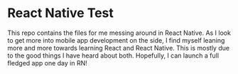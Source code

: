 # React Native Test

This repo contains the files for me messing around in React Native. As I look to get more into mobile app development on the side, I find myself leaning more and more towards learning React and React Native. This is mostly due to the good things I have heard about both. Hopefully, I can launch a full fledged app one day in RN!